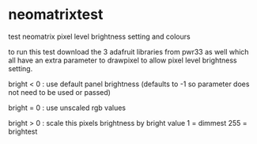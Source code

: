 neomatrixtest
=============

test neomatrix pixel level brightness setting and colours

to run this test download the 3 adafruit libraries from pwr33 as well which all have an extra parameter to drawpixel to allow pixel level brightness setting. 

bright < 0 : use default panel brightness  (defaults to -1 so parameter does not need to be used or passed)

bright = 0 : use unscaled rgb values

bright > 0 : scale this pixels brightness by bright value 1 = dimmest 255 = brightest 
